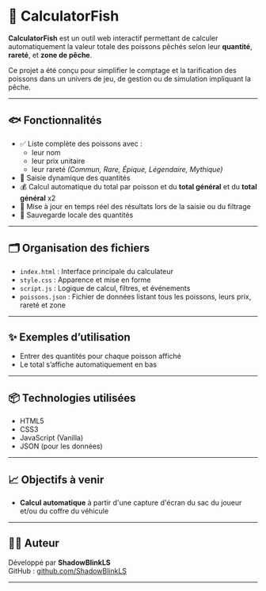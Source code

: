 # 🎣 CalculatorFish

**CalculatorFish** est un outil web interactif permettant de calculer automatiquement la valeur totale des poissons pêchés selon leur **quantité**, **rareté**, et **zone de pêche**.

Ce projet a été conçu pour simplifier le comptage et la tarification des poissons dans un univers de jeu, de gestion ou de simulation impliquant la pêche.

---

## 🐟 Fonctionnalités

- ✅ Liste complète des poissons avec :
  - leur nom
  - leur prix unitaire
  - leur rareté *(Commun, Rare, Épique, Légendaire, Mythique)*
- 🔢 Saisie dynamique des quantités
- 💰 Calcul automatique du total par poisson et du **total général** et du **total général** x2
- 🔄 Mise à jour en temps réel des résultats lors de la saisie ou du filtrage
- 💾 Sauvegarde locale des quantités

---

## 🗂️ Organisation des fichiers

- `index.html` : Interface principale du calculateur
- `style.css` : Apparence et mise en forme
- `script.js` : Logique de calcul, filtres, et événements
- `poissons.json` : Fichier de données listant tous les poissons, leurs prix, rareté et zone

---

## ✨ Exemples d’utilisation

- Entrer des quantités pour chaque poisson affiché
- Le total s’affiche automatiquement en bas

---

## 📦 Technologies utilisées

- HTML5
- CSS3
- JavaScript (Vanilla)
- JSON (pour les données)

---

## 📈 Objectifs à venir

- **Calcul automatique** à partir d'une capture d'écran du sac du joueur et/ou du coffre du véhicule

---

## 🧑‍💻 Auteur

Développé par **ShadowBlinkLS**  
GitHub : [github.com/ShadowBlinkLS](https://github.com/ShadowBlinkLS)

---

